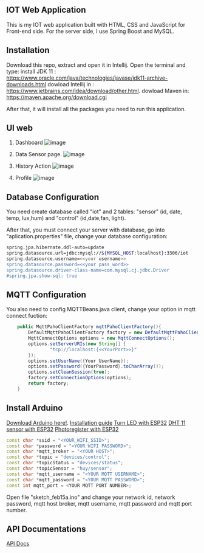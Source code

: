 ## IOT Web Application

This is my IOT web application built with HTML, CSS and JavaScript for Front-end side. For the server side, I use Spring Boost and MySQL.

## Installation

Download this repo, extract and open it in Intellij. Open the terminal and type:
install JDK 11 : https://www.oracle.com/java/technologies/javase/jdk11-archive-downloads.html
dowload Intellij in  : https://www.jetbrains.com/idea/download/other.html.
dowload Maven in: https://maven.apache.org/download.cgi


After that, it will install all the packages you need to run this application.

## UI web
  1. Dashboard
![image](https://github.com/buithog/IOT_App/assets/100995556/3de87741-c123-4a01-9102-119b3ea69fb4)

  2. Data Sensor page.
![image](https://github.com/buithog/IOT_App/assets/100995556/453dd94a-6db8-46c2-94f5-44d044be307d)

  3. History Action
![image](https://github.com/buithog/IOT_App/assets/100995556/291db0e3-dc6a-4e71-bb1f-1c60d3806139)

  4. Profile
![image](https://github.com/buithog/IOT_App/assets/100995556/7e76e015-5e25-49bc-b8e0-c381ad28650c)

## Database Configuration

You need create database called "iot" and 2 tables: "sensor" (id, date, temp, lux,hum) and "control" (id,date,fan, light).

After that, you must connect your server with database, go into "aplication.properties" file, change your database configuration:

```bash
spring.jpa.hibernate.ddl-auto=update
spring.datasource.url=jdbc:mysql://${MYSQL_HOST:localhost}:3306/iot
spring.datasource.username=<<your username>>
spring.datasource.password=<<your pass_word>>
spring.datasource.driver-class-name=com.mysql.cj.jdbc.Driver
#spring.jpa.show-sql: true
```


## MQTT Configuration

You also need to config MQTTBeans.java client, change your option in mqtt connect fuction:


``` java
    public MqttPahoClientFactory mqttPahoClientFactory(){
        DefaultMqttPahoClientFactory factory = new DefaultMqttPahoClientFactory();
        MqttConnectOptions options = new MqttConnectOptions();
        options.setServerURIs(new String[] {
                "tcp://localhost:{<<YourPort>>}"
        });
        options.setUserName({Your UserName});
        options.setPassword({YourPassword}.toCharArray());
        options.setCleanSession(true);
        factory.setConnectionOptions(options);
        return factory;
    }
```




## Install Arduino

[Download Arduino here!](https://www.arduino.cc/en/software/).
[Installation guide](https://www.thegioididong.com/game-app/cach-tai-va-cai-dat-arduino-ide-nhanh-de-dang-1321845)
[Turn LED with ESP32](https://www.instructables.com/Blinking-an-LED-With-ESP32/)
[DHT 11 sensor with ESP32](https://randomnerdtutorials.com/esp32-dht11-dht22-temperature-humidity-sensor-arduino-ide/)
[Photoregister with ESP32](https://www.youtube.com/watch?v=0t-e2Dmz5TI)

```cpp
const char *ssid = "<YOUR_WIFI_SSID>";
const char *password = "<YOUR WIFI PASSWORD>";
const char *mqtt_broker = "<YOUR HOST>";
const char *topic = "devices/control";
const char *topicStatus = "devices/status";
const char *topicSensor = "huy/sensor";
const char *mqtt_username = "<YOUR MQTT USERNAME>";
const char *mqtt_password = "<YOUR MQTT PASSWORD>";
const int mqtt_port = <YOUR MQTT PORT NUMBER>;
```

Open file "sketch_feb15a.ino" and change your network id, network password, mqtt host broker, mqtt username, mqtt password and mqtt port number.

## API Documentations

[API Docs](https://documenter.getpostman.com/view/27000972/2sA35HWfbb)
